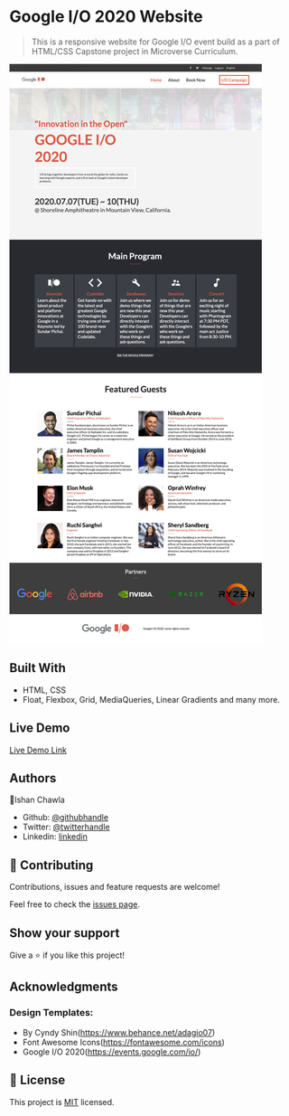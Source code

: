 # Google I/O 2020 Website

> This is a responsive website for Google I/O event build as a part of HTML/CSS Capstone project in Microverse Curriculum.

![screenshot](./app_screenshot.png)

## Built With

- HTML, CSS
- Float, Flexbox, Grid, MediaQueries, Linear Gradients and many more.

## Live Demo

[Live Demo Link](https://raw.githack.com/ishanchawla1/HTML_CSS_Capstone_Project/feature/Event_Page/Index.html)

## Authors

👤Ishan Chawla

- Github: [@githubhandle](https://github.com/ishanchawla1)
- Twitter: [@twitterhandle](https://twitter.com/Ishanchawla1884)
- Linkedin: [linkedin](https://www.linkedin.com/in/ishan-chawla-232988b5/)

## 🤝 Contributing

Contributions, issues and feature requests are welcome!

Feel free to check the [issues page](https://github.com/ishanchawla1/HTML_CSS_Capstone_Project/issues).

## Show your support

Give a ⭐️ if you like this project!

## Acknowledgments

### Design Templates:
- By Cyndy Shin(https://www.behance.net/adagio07)
- Font Awesome Icons(https://fontawesome.com/icons)
- Google I/O 2020(https://events.google.com/io/)

## 📝 License

This project is [MIT](lic.url) licensed.
